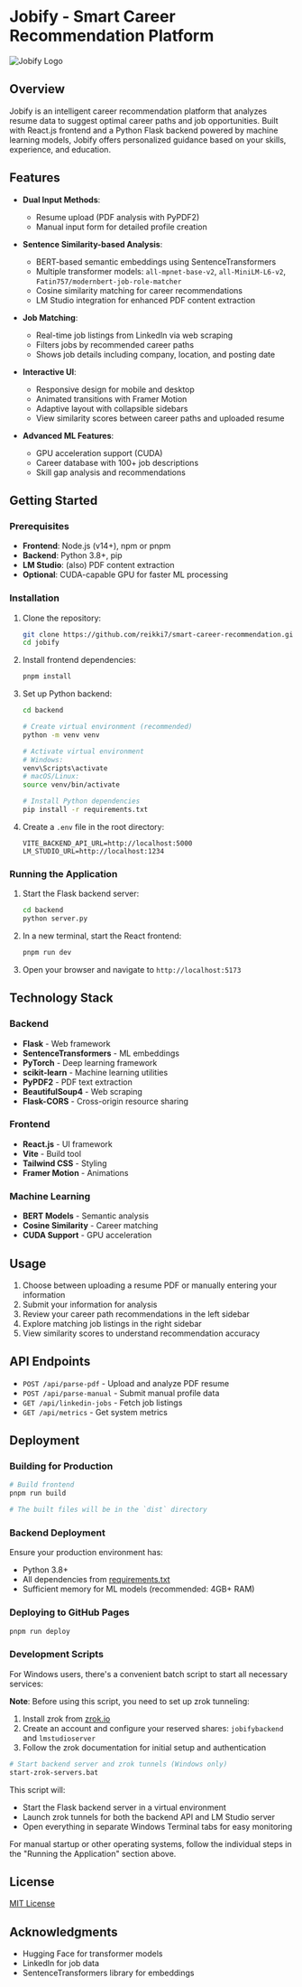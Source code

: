 # Jobify - Smart Career Recommendation Platform

![Jobify Logo](/public/webIcon.png)

## Overview

Jobify is an intelligent career recommendation platform that analyzes resume data to suggest optimal career paths and job opportunities. Built with React.js frontend and a Python Flask backend powered by machine learning models, Jobify offers personalized guidance based on your skills, experience, and education.

## Features

- **Dual Input Methods**:

  - Resume upload (PDF analysis with PyPDF2)
  - Manual input form for detailed profile creation

- **Sentence Similarity-based Analysis**:

  - BERT-based semantic embeddings using SentenceTransformers
  - Multiple transformer models: `all-mpnet-base-v2`, `all-MiniLM-L6-v2`, `Fatin757/modernbert-job-role-matcher`
  - Cosine similarity matching for career recommendations
  - LM Studio integration for enhanced PDF content extraction

- **Job Matching**:

  - Real-time job listings from LinkedIn via web scraping
  - Filters jobs by recommended career paths
  - Shows job details including company, location, and posting date

- **Interactive UI**:

  - Responsive design for mobile and desktop
  - Animated transitions with Framer Motion
  - Adaptive layout with collapsible sidebars
  - View similarity scores between career paths and uploaded resume

- **Advanced ML Features**:
  - GPU acceleration support (CUDA)
  - Career database with 100+ job descriptions
  - Skill gap analysis and recommendations

## Getting Started

### Prerequisites

- **Frontend**: Node.js (v14+), npm or pnpm
- **Backend**: Python 3.8+, pip
- **LM Studio**: (also) PDF content extraction
- **Optional**: CUDA-capable GPU for faster ML processing

### Installation

1. Clone the repository:

   ```bash
   git clone https://github.com/reikki7/smart-career-recommendation.git
   cd jobify
   ```

2. Install frontend dependencies:

   ```bash
   pnpm install
   ```

3. Set up Python backend:

   ```bash
   cd backend

   # Create virtual environment (recommended)
   python -m venv venv

   # Activate virtual environment
   # Windows:
   venv\Scripts\activate
   # macOS/Linux:
   source venv/bin/activate

   # Install Python dependencies
   pip install -r requirements.txt
   ```

4. Create a `.env` file in the root directory:
   ```env
   VITE_BACKEND_API_URL=http://localhost:5000
   LM_STUDIO_URL=http://localhost:1234
   ```

### Running the Application

1. Start the Flask backend server:

   ```bash
   cd backend
   python server.py
   ```

2. In a new terminal, start the React frontend:

   ```bash
   pnpm run dev
   ```

3. Open your browser and navigate to `http://localhost:5173`

## Technology Stack

### Backend

- **Flask** - Web framework
- **SentenceTransformers** - ML embeddings
- **PyTorch** - Deep learning framework
- **scikit-learn** - Machine learning utilities
- **PyPDF2** - PDF text extraction
- **BeautifulSoup4** - Web scraping
- **Flask-CORS** - Cross-origin resource sharing

### Frontend

- **React.js** - UI framework
- **Vite** - Build tool
- **Tailwind CSS** - Styling
- **Framer Motion** - Animations

### Machine Learning

- **BERT Models** - Semantic analysis
- **Cosine Similarity** - Career matching
- **CUDA Support** - GPU acceleration

## Usage

1. Choose between uploading a resume PDF or manually entering your information
2. Submit your information for analysis
3. Review your career path recommendations in the left sidebar
4. Explore matching job listings in the right sidebar
5. View similarity scores to understand recommendation accuracy

## API Endpoints

- `POST /api/parse-pdf` - Upload and analyze PDF resume
- `POST /api/parse-manual` - Submit manual profile data
- `GET /api/linkedin-jobs` - Fetch job listings
- `GET /api/metrics` - Get system metrics

## Deployment

### Building for Production

```bash
# Build frontend
pnpm run build

# The built files will be in the `dist` directory
```

### Backend Deployment

Ensure your production environment has:

- Python 3.8+
- All dependencies from [requirements.txt](backend/requirements.txt)
- Sufficient memory for ML models (recommended: 4GB+ RAM)

### Deploying to GitHub Pages

```bash
pnpm run deploy
```

### Development Scripts

For Windows users, there's a convenient batch script to start all necessary services:

**Note**: Before using this script, you need to set up zrok tunneling:

1. Install zrok from [zrok.io](https://zrok.io)
2. Create an account and configure your reserved shares: `jobifybackend` and `lmstudioserver`
3. Follow the zrok documentation for initial setup and authentication

```bash
# Start backend server and zrok tunnels (Windows only)
start-zrok-servers.bat
```

This script will:

- Start the Flask backend server in a virtual environment
- Launch zrok tunnels for both the backend API and LM Studio server
- Open everything in separate Windows Terminal tabs for easy monitoring

For manual startup or other operating systems, follow the individual steps in the "Running the Application" section above.

## License

[MIT License](LICENSE)

## Acknowledgments

- Hugging Face for transformer models
- LinkedIn for job data
- SentenceTransformers library for embeddings
